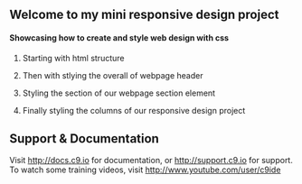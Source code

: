    
## Welcome to my mini responsive design project

#### Showcasing how to create and style web design with css

1) Starting with html structure

2) Then with stlying the overall of webpage header

3) Styling the section of our webpage section element

4) Finally styling the columns of our responsive design project 




## Support & Documentation

Visit http://docs.c9.io for documentation, or http://support.c9.io for support.
To watch some training videos, visit http://www.youtube.com/user/c9ide
